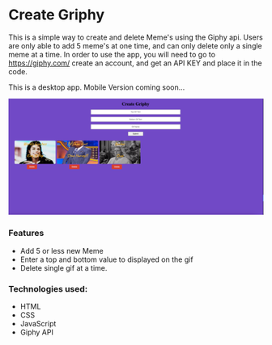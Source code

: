 # Create Griphy

This is a simple way to create and delete Meme's using the Giphy api. Users are only able to add 5 meme's at one time, and can only delete only a single meme at a time. In order to use the app, you will need to go to https://giphy.com/ create an account, and get an API KEY and place it in the code.

This is a desktop app. Mobile Version coming soon...

![Model](griphy.png)

### Features
* Add 5 or less new Meme
* Enter a top and bottom value to displayed on the gif
* Delete single gif at a time.

### Technologies used:
* HTML
* CSS
* JavaScript
* Giphy API

